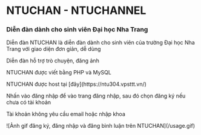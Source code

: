 # NTUCHAN - NTUCHANNEL  
  
### Diễn đàn dành cho sinh viên Đại học Nha Trang  
  
<p>Diễn đàn NTUCHAN là diễn đàn dành cho sinh viên của trường Đại học Nha Trang với giao diện đơn giản, dễ dùng</p>  
<p>Diễn đàn hỗ trợ trò chuyện, đăng ảnh</p>  
<p>NTUCHAN được viết bằng PHP và MySQL</p>
<p>NTUCHAN được host tại [đây](https://ntu304.vpsttt.vn/)</p>
<p>Nhấn vào đăng nhập để vào trang đăng nhập, sau đó chọn đăng ký nếu chưa có tài khoản</p>
<p>Tài khoản không yêu cầu email hoặc nhập khoa</p>
![Ảnh gif đăng ký, đăng nhập và đăng bình luận trên NTUCHAN](/usage.gif)

